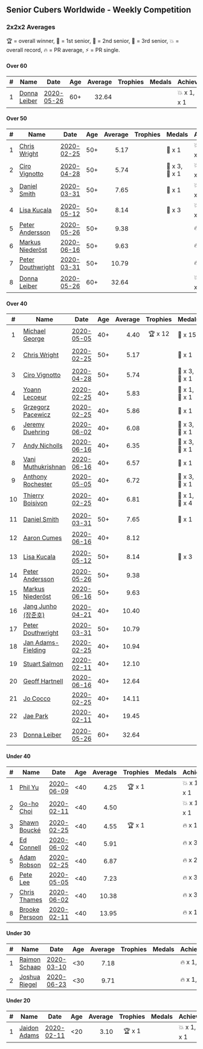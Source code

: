 ## Senior Cubers Worldwide - Weekly Competition
### 2x2x2 Averages

🏆 = overall winner, 🥇 = 1st senior, 🥈 = 2nd senior, 🥉 = 3rd senior, 💥 = overall record, 🔥 = PR average, ⚡ = PR single.

#### Over 60

| # | Name | Date | Age | Average | Trophies | Medals | Achievements | Video |
| :--: | -- | :--: | :--: | --: | :--: | :-- | :-- | -- |
| 1 | [Donna Leiber](../../persons/donna_leiber/222.md) | [2020-05-26](2020-05-26.md) | 60+ | 32.64 |  |  | 💥 x 1, 🔥 x 1, ⚡ x 1 | [Link](https://www.facebook.com/events/688407551989463/permalink/690853598411525/) |

#### Over 50

| # | Name | Date | Age | Average | Trophies | Medals | Achievements | Video |
| :--: | -- | :--: | :--: | --: | :--: | :-- | :-- | -- |
| 1 | [Chris Wright](../../persons/chris_wright/222.md) | [2020-02-25](2020-02-25.md) | 50+ | 5.17 |  | 🥈 x 1 | 💥 x 1, 🔥 x 1, ⚡ x 1 | [Link](https://www.facebook.com/events/2972213492840148/permalink/2980258662035631/) |
| 2 | [Ciro Vignotto](../../persons/ciro_vignotto/222.md) | [2020-04-28](2020-04-28.md) | 50+ | 5.74 |  | 🥈 x 3, 🥉 x 1 | 💥 x 1, 🔥 x 4, ⚡ x 3 | [Link](https://www.facebook.com/events/535188653858103/permalink/535791083797860/) |
| 3 | [Daniel Smith](../../persons/daniel_smith/222.md) | [2020-03-31](2020-03-31.md) | 50+ | 7.65 |  | 🥉 x 1 | 💥 x 1, 🔥 x 3, ⚡ x 4 | [Link](https://www.facebook.com/events/637372103486119/permalink/640639133159416/) |
| 4 | [Lisa Kucala](../../persons/lisa_kucala/222.md) | [2020-05-12](2020-05-12.md) | 50+ | 8.14 |  | 🥉 x 3 | 💥 x 1, 🔥 x 3, ⚡ x 5 | [Link](https://www.facebook.com/events/546188069600739/permalink/547730619446484/) |
| 5 | [Peter Andersson](../../persons/peter_andersson/222.md) | [2020-05-26](2020-05-26.md) | 50+ | 9.38 |  |  | 🔥 x 1, ⚡ x 1 | [Link](https://www.facebook.com/events/688407551989463/permalink/690673085096243/) |
| 6 | [Markus Niederöst](../../persons/markus_niederost/222.md) | [2020-06-16](2020-06-16.md) | 50+ | 9.63 |  |  | 🔥 x 1, ⚡ x 1 | [Link](https://www.facebook.com/events/604103587178706/permalink/608554836733581/) |
| 7 | [Peter Douthwright](../../persons/peter_douthwright/222.md) | [2020-03-31](2020-03-31.md) | 50+ | 10.79 |  |  | 🔥 x 2, ⚡ x 2 | [Link](https://www.facebook.com/events/637372103486119/permalink/641080066448656/) |
| 8 | [Donna Leiber](../../persons/donna_leiber/222.md) | [2020-05-26](2020-05-26.md) | 60+ | 32.64 |  |  | 💥 x 1, 🔥 x 1, ⚡ x 1 | [Link](https://www.facebook.com/events/688407551989463/permalink/690853598411525/) |

#### Over 40

| # | Name | Date | Age | Average | Trophies | Medals | Achievements | Video |
| :--: | -- | :--: | :--: | --: | :--: | :-- | :-- | -- |
| 1 | [Michael George](../../persons/michael_george/222.md) | [2020-05-05](2020-05-05.md) | 40+ | 4.40 | 🏆 x 12 | 🥇 x 15 | 💥 x 5, 🔥 x 3, ⚡ x 4 | [Link](https://www.facebook.com/events/3313106775587396/permalink/3315206338710773/) |
| 2 | [Chris Wright](../../persons/chris_wright/222.md) | [2020-02-25](2020-02-25.md) | 50+ | 5.17 |  | 🥈 x 1 | 💥 x 1, 🔥 x 1, ⚡ x 1 | [Link](https://www.facebook.com/events/2972213492840148/permalink/2980258662035631/) |
| 3 | [Ciro Vignotto](../../persons/ciro_vignotto/222.md) | [2020-04-28](2020-04-28.md) | 50+ | 5.74 |  | 🥈 x 3, 🥉 x 1 | 💥 x 1, 🔥 x 4, ⚡ x 3 | [Link](https://www.facebook.com/events/535188653858103/permalink/535791083797860/) |
| 4 | [Yoann Lecoeur](../../persons/yoann_lecoeur/222.md) | [2020-02-25](2020-02-25.md) | 40+ | 5.83 |  | 🥈 x 1, 🥉 x 1 | 🔥 x 1, ⚡ x 1 | [Link](https://www.facebook.com/events/2972213492840148/permalink/2982133431848154/) |
| 5 | [Grzegorz Pacewicz](../../persons/grzegorz_pacewicz/222.md) | [2020-02-25](2020-02-25.md) | 40+ | 5.86 |  | 🥉 x 1 | 🔥 x 2, ⚡ x 1 | [Link](https://www.facebook.com/events/2972213492840148/permalink/2983614901700007/) |
| 6 | [Jeremy Duehring](../../persons/jeremy_duehring/222.md) | [2020-06-02](2020-06-02.md) | 40+ | 6.08 |  | 🥈 x 3, 🥉 x 1 | 🔥 x 3, ⚡ x 3 | [Link](https://www.facebook.com/events/3373950429496747/permalink/3374457722779351/) |
| 7 | [Andy Nicholls](../../persons/andy_nicholls/222.md) | [2020-06-16](2020-06-16.md) | 40+ | 6.35 |  | 🥈 x 3, 🥉 x 1 | 🔥 x 4, ⚡ x 3 | [Link](https://www.facebook.com/events/604103587178706/permalink/606533430269055/) |
| 8 | [Vani Muthukrishnan](../../persons/vani_muthukrishnan/222.md) | [2020-06-16](2020-06-16.md) | 40+ | 6.57 |  | 🥉 x 1 | 🔥 x 1, ⚡ x 1 | [Link](https://www.facebook.com/events/604103587178706/permalink/604854257103639/) |
| 9 | [Anthony Rochester](../../persons/anthony_rochester/222.md) | [2020-05-05](2020-05-05.md) | 40+ | 6.72 |  | 🥈 x 3, 🥉 x 1 | 🔥 x 3, ⚡ x 2 | [Link](https://www.facebook.com/events/3313106775587396/permalink/3313878432176897/) |
| 10 | [Thierry Boisivon](../../persons/thierry_boisivon/222.md) | [2020-02-25](2020-02-25.md) | 40+ | 6.81 |  | 🥈 x 1, 🥉 x 4 | 💥 x 1, 🔥 x 2, ⚡ x 5 | [Link](https://www.facebook.com/events/2972213492840148/permalink/2984510984943732/) |
| 11 | [Daniel Smith](../../persons/daniel_smith/222.md) | [2020-03-31](2020-03-31.md) | 50+ | 7.65 |  | 🥉 x 1 | 💥 x 1, 🔥 x 3, ⚡ x 4 | [Link](https://www.facebook.com/events/637372103486119/permalink/640639133159416/) |
| 12 | [Aaron Cumes](../../persons/aaron_cumes/222.md) | [2020-06-16](2020-06-16.md) | 40+ | 8.12 |  |  | 🔥 x 5, ⚡ x 6 | [Link](https://www.facebook.com/events/604103587178706/permalink/604172153838516/) |
| 13 | [Lisa Kucala](../../persons/lisa_kucala/222.md) | [2020-05-12](2020-05-12.md) | 50+ | 8.14 |  | 🥉 x 3 | 💥 x 1, 🔥 x 3, ⚡ x 5 | [Link](https://www.facebook.com/events/546188069600739/permalink/547730619446484/) |
| 14 | [Peter Andersson](../../persons/peter_andersson/222.md) | [2020-05-26](2020-05-26.md) | 50+ | 9.38 |  |  | 🔥 x 1, ⚡ x 1 | [Link](https://www.facebook.com/events/688407551989463/permalink/690673085096243/) |
| 15 | [Markus Niederöst](../../persons/markus_niederost/222.md) | [2020-06-16](2020-06-16.md) | 50+ | 9.63 |  |  | 🔥 x 1, ⚡ x 1 | [Link](https://www.facebook.com/events/604103587178706/permalink/608554836733581/) |
| 16 | [Jang Junho (장준호)](../../persons/jang_junho/222.md) | [2020-04-21](2020-04-21.md) | 40+ | 10.40 |  |  | 🔥 x 2, ⚡ x 3 | [Link](https://www.facebook.com/events/880278499062375/permalink/884489028641322/) |
| 17 | [Peter Douthwright](../../persons/peter_douthwright/222.md) | [2020-03-31](2020-03-31.md) | 50+ | 10.79 |  |  | 🔥 x 2, ⚡ x 2 | [Link](https://www.facebook.com/events/637372103486119/permalink/641080066448656/) |
| 18 | [Jan Adams-Fielding](../../persons/jan_adams_fielding/222.md) | [2020-02-25](2020-02-25.md) | 40+ | 10.94 |  |  | 🔥 x 2, ⚡ x 2 | [Link](https://www.facebook.com/events/2972213492840148/permalink/2982607318467432/) |
| 19 | [Stuart Salmon](../../persons/stuart_salmon/222.md) | [2020-02-11](2020-02-11.md) | 40+ | 12.10 |  |  | 🔥 x 1, ⚡ x 1 | [Link](https://www.facebook.com/events/176704156956327/permalink/181182663175143/) |
| 20 | [Geoff Hartnell](../../persons/geoff_hartnell/222.md) | [2020-06-16](2020-06-16.md) | 40+ | 12.64 |  |  | 🔥 x 1, ⚡ x 1 | [Link](https://www.facebook.com/events/604103587178706/permalink/605594297029635/) |
| 21 | [Jo Cocco](../../persons/jo_cocco/222.md) | [2020-02-25](2020-02-25.md) | 40+ | 14.11 |  |  | 🔥 x 2, ⚡ x 2 | [Link](https://www.facebook.com/events/2972213492840148/permalink/2981767918551372/) |
| 22 | [Jae Park](../../persons/jae_park/222.md) | [2020-02-11](2020-02-11.md) | 40+ | 19.45 |  |  | 🔥 x 1, ⚡ x 1 | [Link](https://www.facebook.com/events/176704156956327/permalink/177449880215088/) |
| 23 | [Donna Leiber](../../persons/donna_leiber/222.md) | [2020-05-26](2020-05-26.md) | 60+ | 32.64 |  |  | 💥 x 1, 🔥 x 1, ⚡ x 1 | [Link](https://www.facebook.com/events/688407551989463/permalink/690853598411525/) |

#### Under 40

| # | Name | Date | Age | Average | Trophies | Medals | Achievements | Video |
| :--: | -- | :--: | :--: | --: | :--: | :-- | :-- | -- |
| 1 | [Phil Yu](../../persons/phil_yu/222.md) | [2020-06-09](2020-06-09.md) | <40 | 4.25 | 🏆 x 1 |  | 💥 x 1, 🔥 x 1, ⚡ x 1 | [Link](https://www.facebook.com/events/903549840109576/permalink/904458400018720/) |
| 2 | [Go-ho Choi](../../persons/go_ho_choi/222.md) | [2020-02-11](2020-02-11.md) | <40 | 4.50 |  |  | 💥 x 1, 🔥 x 1, ⚡ x 1 | [Link](https://www.facebook.com/events/176704156956327/permalink/178287783464631/) |
| 3 | [Shawn Boucké](../../persons/shawn_boucke/222.md) | [2020-02-25](2020-02-25.md) | <40 | 4.55 | 🏆 x 1 |  | 🔥 x 1, ⚡ x 1 | [Link](https://www.facebook.com/events/2972213492840148/permalink/2975010722560425/) |
| 4 | [Ed Connell](../../persons/ed_connell/222.md) | [2020-06-02](2020-06-02.md) | <40 | 5.91 |  |  | 🔥 x 3, ⚡ x 3 | [Link](https://www.facebook.com/events/3373950429496747/permalink/3381586012066522/) |
| 5 | [Adam Robson](../../persons/adam_robson/222.md) | [2020-02-25](2020-02-25.md) | <40 | 6.87 |  |  | 🔥 x 2, ⚡ x 2 | [Link](https://www.facebook.com/events/2972213492840148/permalink/2979462932115204/) |
| 6 | [Pete Lee](../../persons/pete_lee/222.md) | [2020-05-05](2020-05-05.md) | <40 | 7.23 |  |  | 🔥 x 3, ⚡ x 4 | [Link](https://www.facebook.com/events/3313106775587396/permalink/3316052955292778/) |
| 7 | [Chris Thames](../../persons/chris_thames/222.md) | [2020-06-02](2020-06-02.md) | <40 | 10.38 |  |  | 🔥 x 3, ⚡ x 3 | [Link](https://www.facebook.com/events/3373950429496747/permalink/3377868829104907/) |
| 8 | [Brooke Persoon](../../persons/brooke_persoon/222.md) | [2020-02-11](2020-02-11.md) | <40 | 13.95 |  |  | 🔥 x 1, ⚡ x 1 | [Link](https://www.facebook.com/events/176704156956327/permalink/181292296497513/) |

#### Under 30

| # | Name | Date | Age | Average | Trophies | Medals | Achievements | Video |
| :--: | -- | :--: | :--: | --: | :--: | :-- | :-- | -- |
| 1 | [Raimon Schaap](../../persons/raimon_schaap/222.md) | [2020-03-10](2020-03-10.md) | <30 | 7.18 |  |  | 🔥 x 1, ⚡ x 1 | [Link](https://www.facebook.com/events/654143022005686/permalink/657641461655842/) |
| 2 | [Joshua Riegel](../../persons/joshua_riegel/222.md) | [2020-06-23](2020-06-23.md) | <30 | 9.71 |  |  | 🔥 x 1, ⚡ x 1 | [Link](https://www.facebook.com/events/722150235200875/permalink/725673131515252/) |

#### Under 20

| # | Name | Date | Age | Average | Trophies | Medals | Achievements | Video |
| :--: | -- | :--: | :--: | --: | :--: | :-- | :-- | -- |
| 1 | [Jaidon Adams](../../persons/jaidon_adams/222.md) | [2020-02-11](2020-02-11.md) | <20 | 3.10 | 🏆 x 1 |  | 💥 x 1, 🔥 x 1, ⚡ x 1 | [Link](https://www.facebook.com/events/176704156956327/permalink/180633799896696/) |


<!-- Global site tag (gtag.js) - Google Analytics -->
<script async src="https://www.googletagmanager.com/gtag/js?id=UA-86348435-3"></script>
<script>window.dataLayer = window.dataLayer || []; function gtag() {dataLayer.push(arguments);} gtag('js', new Date()); gtag('config', 'UA-86348435-3');</script>
